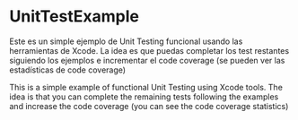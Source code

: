 # UnitTestExample
Este es un simple ejemplo de Unit Testing funcional usando las herramientas de Xcode.
La idea es que puedas completar los test restantes siguiendo los ejemplos e incrementar el code coverage (se pueden ver las estadísticas de code coverage)

This is a simple example of functional Unit Testing using Xcode tools.
The idea is that you can complete the remaining tests following the examples and increase the code coverage (you can see the code coverage statistics)
